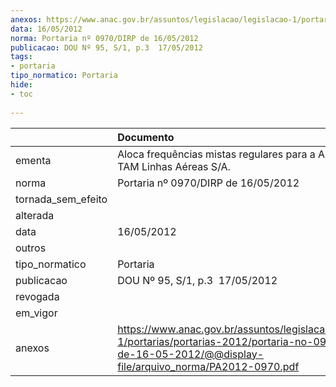 ```yaml
---
anexos: https://www.anac.gov.br/assuntos/legislacao/legislacao-1/portarias/portarias-2012/portaria-no-0970-dirp-de-16-05-2012/@@display-file/arquivo_norma/PA2012-0970.pdf
data: 16/05/2012
norma: Portaria nº 0970/DIRP de 16/05/2012
publicacao: DOU Nº 95, S/1, p.3  17/05/2012
tags:
- portaria
tipo_normatico: Portaria
hide: 
- toc 
 
---
```


|                    | Documento                                                                                                                                                          |
|:-------------------|:-------------------------------------------------------------------------------------------------------------------------------------------------------------------|
| ementa             | Aloca frequências mistas regulares para a Alemanha - TAM Linhas Aéreas S/A.                                                                                        |
| norma              | Portaria nº 0970/DIRP de 16/05/2012                                                                                                                                |
| tornada_sem_efeito |                                                                                                                                                                    |
| alterada           |                                                                                                                                                                    |
| data               | 16/05/2012                                                                                                                                                         |
| outros             |                                                                                                                                                                    |
| tipo_normatico     | Portaria                                                                                                                                                           |
| publicacao         | DOU Nº 95, S/1, p.3  17/05/2012                                                                                                                                    |
| revogada           |                                                                                                                                                                    |
| em_vigor           |                                                                                                                                                                    |
| anexos             | https://www.anac.gov.br/assuntos/legislacao/legislacao-1/portarias/portarias-2012/portaria-no-0970-dirp-de-16-05-2012/@@display-file/arquivo_norma/PA2012-0970.pdf |